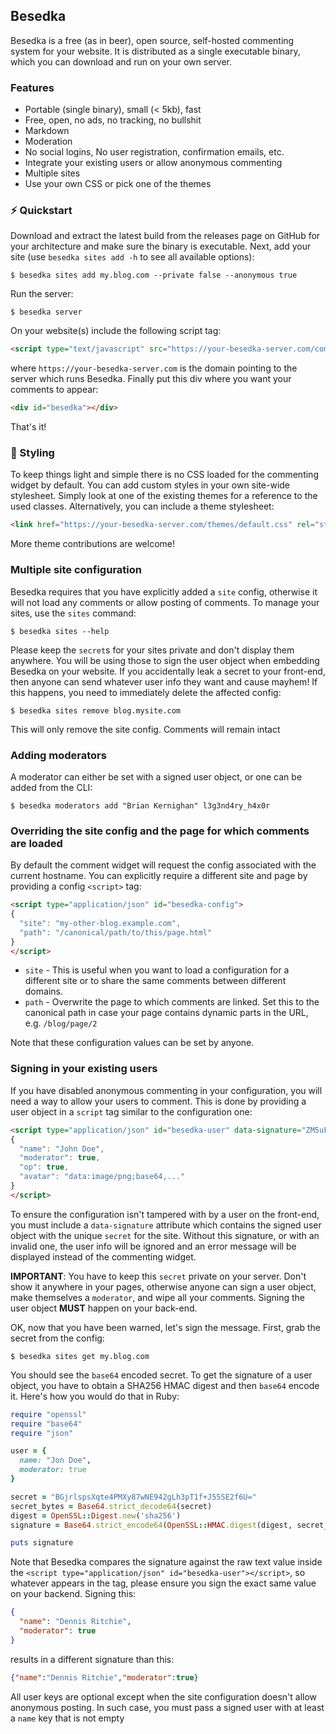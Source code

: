 ## Besedka

Besedka is a free (as in beer), open source, self-hosted commenting system for your website. It is
distributed as a single executable binary, which you can download and run on your own server.

### Features

* Portable (single binary), small (< 5kb), fast
* Free, open, no ads, no tracking, no bullshit
* Markdown
* Moderation
* No social logins, No user registration, confirmation emails, etc.
* Integrate your existing users or allow anonymous commenting
* Multiple sites
* Use your own CSS or pick one of the themes

### ⚡️ Quickstart

Download and extract the latest build from the releases page on GitHub for your architecture and
make sure the binary is executable. Next, add your site (use `besedka sites add -h` to see all
available options):

    $ besedka sites add my.blog.com --private false --anonymous true

Run the server:

    $ besedka server

On your website(s) include the following script tag:

```html
<script type="text/javascript" src="https://your-besedka-server.com/comments.js" defer></script>
```

where `https://your-besedka-server.com` is the domain pointing to the server which runs Besedka.
Finally put this div where you want your comments to appear:

```html
<div id="besedka"></div>
```

That's it!

### 🎨 Styling

To keep things light and simple there is no CSS loaded for the commenting widget by default. You can
add custom styles in your own site-wide stylesheet. Simply look at one of the existing themes for a
reference to the used classes. Alternatively, you can include a theme stylesheet:

```html
<link href="https://your-besedka-server.com/themes/default.css" rel="stylesheet" />
```

More theme contributions are welcome!

### Multiple site configuration

Besedka requires that you have explicitly added a `site` config, otherwise it will not load any
comments or allow posting of comments. To manage your sites, use the `sites` command:

    $ besedka sites --help

Please keep the `secret`s for your sites private and don't display them anywhere. You will be using
those to sign the user object when embedding Besedka on your website. If you accidentally leak a
secret to your front-end, then anyone can send whatever user info they want and cause mayhem! If
this happens, you need to immediately delete the affected config:

    $ besedka sites remove blog.mysite.com

This will only remove the site config. Comments will remain intact

### Adding moderators

A moderator can either be set with a signed user object, or one can be added from the CLI:

    $ besedka moderators add "Brian Kernighan" l3g3nd4ry_h4x0r

### Overriding the site config and the page for which comments are loaded

By default the comment widget will request the config associated with the current hostname. You can
explicitly require a different site and page by providing a config `<script>` tag:

```html
<script type="application/json" id="besedka-config">
{
  "site": "my-other-blog.example.com",
  "path": "/canonical/path/to/this/page.html"
}
</script>
```

* `site` - This is useful when you want to load a configuration for a different site or to share the
  same comments between different domains.
* `path` - Overwrite the page to which comments are linked. Set this to the canonical path in case
  your page contains dynamic parts in the URL, e.g. `/blog/page/2`

Note that these configuration values can be set by anyone.

### Signing in your existing users

If you have disabled anonymous commenting in your configuration, you will need a way to allow your
users to comment. This is done by providing a user object in a `script` tag similar to the
configuration one:

```html
<script type="application/json" id="besedka-user" data-signature="ZM5uFayLvBydsRmnlxcvhaLKCHmUy7rkQH4JavmN0bY=">
{
  "name": "John Doe",
  "moderator": true,
  "op": true,
  "avatar": "data:image/png;base64,..."
}
</script>
```

To ensure the configuration isn't tampered with by a user on the front-end, you must include a
`data-signature` attribute which contains the signed user object with the unique `secret` for the
site. Without this signature, or with an invalid one, the user info will be ignored and an error
message will be displayed instead of the commenting widget.

**IMPORTANT**: You have to keep this `secret` private on your server. Don't show it anywhere in your
pages, otherwise anyone can sign a user object, make themselves a `moderator`, and wipe all your
comments. Signing the user object **MUST** happen on your back-end.

OK, now that you have been warned, let's sign the message. First, grab the secret from the config:

    $ besedka sites get my.blog.com

You should see the `base64` encoded secret. To get the signature of a user object, you have to
obtain a SHA256 HMAC digest and then `base64` encode it. Here's how you would do that in Ruby:

```ruby
require "openssl"
require "base64"
require "json"

user = {
  name: "Jon Doe",
  moderator: true
}

secret = "BGjrlspsXqte4PMXy87wNE942gLh3pT1f+J55SE2f6U="
secret_bytes = Base64.strict_decode64(secret)
digest = OpenSSL::Digest.new('sha256')
signature = Base64.strict_encode64(OpenSSL::HMAC.digest(digest, secret_bytes, user.to_json))

puts signature
```

Note that Besedka compares the signature against the raw text value inside the
`<script type="application/json" id="besedka-user"></script>`, so whatever appears in the
tag, please ensure you sign the exact same value on your backend. Signing this:

```json
{
  "name": "Dennis Ritchie",
  "moderator": true
}
```

results in a different signature than this:

```json
{"name":"Dennis Ritchie","moderator":true}
```

All user keys are optional except when the site configuration doesn't allow anonymous posting. In
such case, you must pass a signed user with at least a `name` key that is not empty

